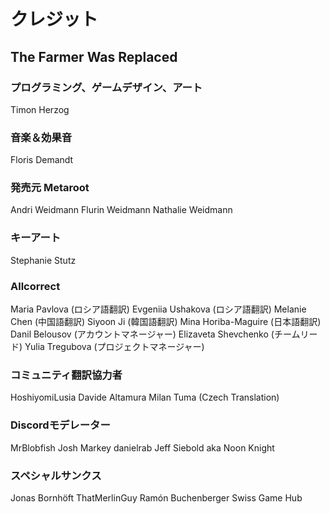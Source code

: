# クレジット

## The Farmer Was Replaced

### プログラミング、ゲームデザイン、アート
Timon Herzog

### 音楽＆効果音
Floris Demandt

### 発売元 Metaroot
Andri Weidmann
Flurin Weidmann
Nathalie Weidmann

### キーアート
Stephanie Stutz

### Allcorrect
Maria Pavlova (ロシア語翻訳)
Evgeniia Ushakova (ロシア語翻訳)
Melanie Chen (中国語翻訳)
Siyoon Ji (韓国語翻訳)
Mina Horiba-Maguire (日本語翻訳)
Danil Belousov (アカウントマネージャー)
Elizaveta Shevchenko (チームリード)
Yulia Tregubova (プロジェクトマネージャー)

### コミュニティ翻訳協力者
HoshiyomiLusia
Davide Altamura
Milan Tuma (Czech Translation)

### Discordモデレーター
MrBlobfish
Josh Markey
danielrab
Jeff Siebold aka Noon Knight

### スペシャルサンクス
Jonas Bornhöft
ThatMerlinGuy
Ramón Buchenberger
Swiss Game Hub